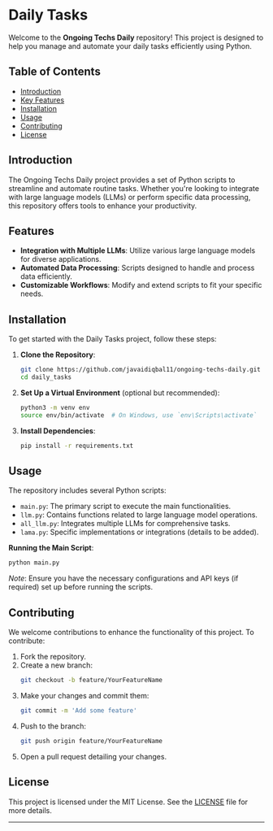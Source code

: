 # Daily Tasks

Welcome to the **Ongoing Techs Daily** repository! This project is designed to help you manage and automate your daily tasks efficiently using Python.

## Table of Contents

- [Introduction](#introduction)
- [Key Features](#features)
- [Installation](#installation)
- [Usage](#usage)
- [Contributing](#contributing)
- [License](#license)

## Introduction

The Ongoing Techs Daily project provides a set of Python scripts to streamline and automate routine tasks. Whether you're looking to integrate with large language models (LLMs) or perform specific data processing, this repository offers tools to enhance your productivity.

## Features

- **Integration with Multiple LLMs**: Utilize various large language models for diverse applications.
- **Automated Data Processing**: Scripts designed to handle and process data efficiently.
- **Customizable Workflows**: Modify and extend scripts to fit your specific needs.

## Installation

To get started with the Daily Tasks project, follow these steps:

1. **Clone the Repository**:
   ```bash
   git clone https://github.com/javaidiqbal11/ongoing-techs-daily.git
   cd daily_tasks
   ```

2. **Set Up a Virtual Environment** (optional but recommended):
   ```bash
   python3 -m venv env
   source env/bin/activate  # On Windows, use `env\Scripts\activate`
   ```

3. **Install Dependencies**:
   ```bash
   pip install -r requirements.txt
   ```

## Usage

The repository includes several Python scripts:

- `main.py`: The primary script to execute the main functionalities.
- `llm.py`: Contains functions related to large language model operations.
- `all_llm.py`: Integrates multiple LLMs for comprehensive tasks.
- `lama.py`: Specific implementations or integrations (details to be added).

**Running the Main Script**:
```bash
python main.py
```

*Note*: Ensure you have the necessary configurations and API keys (if required) set up before running the scripts.

## Contributing

We welcome contributions to enhance the functionality of this project. To contribute:

1. Fork the repository.
2. Create a new branch:
   ```bash
   git checkout -b feature/YourFeatureName
   ```
3. Make your changes and commit them:
   ```bash
   git commit -m 'Add some feature'
   ```
4. Push to the branch:
   ```bash
   git push origin feature/YourFeatureName
   ```
5. Open a pull request detailing your changes.

## License

This project is licensed under the MIT License. See the [LICENSE](LICENSE) file for more details.

---

